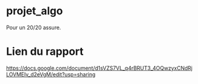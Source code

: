 # projet_algo
Pour un 20/20 assure.
# Lien du rapport
https://docs.google.com/document/d1sVZS7VL_q4rBRUT3_4OQwzyxCNdRjLOVMEIv_d2eVgM/edit?usp=sharing